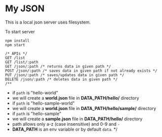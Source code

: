 # My JSON

This is a local json server uses filesystem.

To start server

```
npm install
npm start
```
```
/* APIs */
GET /list
GET /list/:path
GET /json/:path /* returns data in given path */
POST /json/:path /* saves data in given path if not already exists */
PUT /json/:path /* saves/updates data in given path */
DELETE /json/:path /* deletes data in given path */
/**
```
* if `path` is "hello-world"
* we will create a **world.json** file in **DATA_PATH/hello/** directory
* if `path` is "hello-sample-world"
* we will create a **world.json** file in **DATA_PATH/hello/sample/** directory
* if `path` is "hello-sample"
* we will create a **sample.json** file in **DATA_PATH/hello/** directory
* path allows only a-z (case insensitive) and 0-9 and `-`
* **DATA_PATH** is an env variable or by default `data`.
*/
